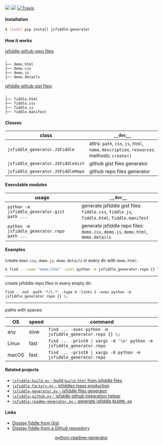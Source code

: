 <!--
https://pypi.org/project/readme-generator/
https://pypi.org/project/python-readme-generator/
-->

[![](https://img.shields.io/pypi/pyversions/jsfiddle-generator.svg?longCache=True)](https://pypi.org/project/jsfiddle-generator/)
[![](https://img.shields.io/pypi/v/jsfiddle-generator.svg?maxAge=3600)](https://pypi.org/project/jsfiddle-generator/)
[![Travis](https://api.travis-ci.org/looking-for-a-job/jsfiddle-generator.py.svg?branch=master)](https://travis-ci.org/looking-for-a-job/jsfiddle-generator.py/)

#### Installation
```bash
$ [sudo] pip install jsfiddle-generator
```

#### How it works
[jsfiddle github repo files](https://docs.jsfiddle.net/github-integration/untitled-1):
```
.
├── demo.html
├── demo.css
├── demo.js
├── demo.details
```

[jsfiddle github gist files](https://docs.jsfiddle.net/github-integration/untitled):
```
.
├── fiddle.html
├── fiddle.css
├── fiddle.js
├── fiddle.manifest
```

#### Classes
class|`__doc__`
-|-
`jsfiddle_generator.JSFiddle` |attrs: `path`, `css`, `js`, `html`, `name`, `description`, `resources`. methods: `create()`
`jsfiddle_generator.JSFiddleGist` |github gist files generator
`jsfiddle_generator.JSFiddleRepo` |github repo files generator

#### Executable modules
usage|`__doc__`
-|-
`python -m jsfiddle_generator.gist path ...` |generate jsfiddle gist files: `fiddle.css`, `fiddle.js`, `fiddle.html`, `fiddle.manifest`
`python -m jsfiddle_generator.repo path ...` |generate jsfiddle repo files: `demo.css`, `demo.js`, `demo.html`, `demo.details`

#### Examples
create `demo.css`, `demo.js`, `demo.details` in every dir with `demo.html`:
```bash
$ find . -name "demo.html" -exec python -m jsfiddle_generator.repo {} \;
```

---
create jsfiddle repo files in every empty dir:

`find . -not -path '*/\.*' -type d -links 2 -exec python -m jsfiddle_generator.repo {} \;`

---
paths with spaces:

OS|speed|command
-|-|-
any|slow|`find ... -exec python -m jsfiddle_generator.repo {} \;`
Linux|fast|`find ... -print0 \| xargs -d '\n' python -m jsfiddle_generator.repo`
macOS|fast|`find ... -print0 \| xargs -0 python -m jsfiddle_generator.repo`

#### Related projects
+   [`jsfiddle-build.py` - build `build.html` from jsfiddle files](https://pypi.org/project/jsfiddle-build/)
+   [`jsfiddle-factory.py` - jsfiddles mass production](https://pypi.org/project/jsfiddle-build/)
+   [`jsfiddle-generator.py` - jsfiddle files generator](https://pypi.org/project/jsfiddle-generator/)
+   [`jsfiddle-github.py` - jsfiddle github integration helper](https://pypi.org/project/jsfiddle-github/)
+   [`jsfiddle-readme-generator.py` - generate jsfiddle `README.md`](https://pypi.org/project/jsfiddle-readme-generator/)

#### Links
+   [Display fiddle from Gist](https://docs.jsfiddle.net/github-integration/untitled)
+   [Display fiddle from a Github repository](https://docs.jsfiddle.net/github-integration/untitled-1)

<p align="center">
    <a href="https://pypi.org/project/python-readme-generator/">python-readme-generator</a>
</p>